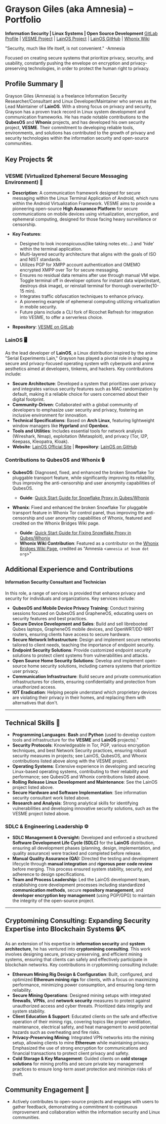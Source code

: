 # Grayson Giles (aka Amnesia) – Portfolio
**Information Security | Linux Systems | Open Source Development**
[GitLab Profile](https://gitlab.com/amnesia1337) | [VESME Project](https://gitlab.com/amnesia1337/vesme-avf) | [LainOS Project](https://lainos.dev) | [LainOS GitHub](https://github.com/The-LainOS-Project) | [Whonix Wiki](https://www.whonix.org/wiki/Bridges)

"Security, much like life itself, is not convenient." -Amnesia

Focused on creating secure systems that prioritize privacy, security, and usability, constantly pushing the envelope on encryption and privacy-preserving technologies, in order to protect the human right to privacy.

## Profile Summary 🌟
Grayson Giles (Amnesia) is a freelance Information Security Researcher/Consultant and Linux Developer/Maintainer who serves as the Lead Maintainer of **LainOS**. With a strong focus on privacy and security, Grayson has a proven track record in Linux system development and communication frameworks. He has made notable contributions to the **QubesOS** and **Whonix** projects, and has developed his own security project, **VESME**. Their commitment to developing reliable tools, environments, and solutions has contributed to the growth of privacy and security technologies within the information security and open-source communities.

## Key Projects 🛠️

### VESME (Virtualized Ephemeral Secure Messaging Environment) 💬

* **Description**: A communication framework designed for secure messaging within the Linux Terminal Application of Android, which runs within the Android Virtualization Framework. VESME aims to provide a pioneering open-source **High Assurance Platform** for secure communications on mobile devices using virtualization, encryption, and ephemeral computing, designed for those facing heavy surveillance or censorship.
* **Key Features**:

  * Designed to look inconspicuous(like taking notes etc...) and 'hide' within the terminal application.
  * Multi-layered security architecture that aligns with the goals of ISO and NIST standards.
  * Utilizes PGP for XMPP account authentication and OMEMO encrypted XMPP over Tor for secure messaging.
  * Ensures no residual data remains after use through manual VM wipe. Toggle terminal off in developer options for instant data wipe(instant, destroys disk image), or reinstall terminal for thorough overwrite(10-15 min).
  * Integrates traffic obfuscation techniques to enhance privacy.
  * A pioneering example of ephemeral computing utilizing virtualization in mobile security.
  * Future plans include a CLI fork of Ricochet Refresh for integration into VESME, to offer a serverless choice.
* **Repository**: [VESME on GitLab](https://gitlab.com/amnesia1337/vesme-avf)

### LainOS 🖥️

As the lead developer of **LainOS**, a Linux distribution inspired by the anime "Serial Experiments Lain," Grayson has played a pivotal role in shaping a secure and privacy-focused operating system with cyberpunk and anime aesthetics aimed at developers, tinkeres, and hackers. Key contributions include:

* **Secure Architecture**: Developed a system that prioritizes user privacy and integrates various security features such as MAC randomization by default, making it a reliable choice for users concerned about their digital footprint.
* **Community-Driven**: Collaborated with a global community of developers to emphasize user security and privacy, fostering an inclusive environment for innovation.
* **Technical Specifications**: Based on **Arch Linux**, featuring lightweight window managers like **Hyprland** and **Openbox**.
* **Tools and Utilities**: Includes essential tools for network analysis (Wireshark, Nmap), exploitation (Metasploit), and privacy (Tor, I2P, Keepass, Kleopatra, Kloak).
* **Website**: [LainOS Official Site](https://lainos.dev) | **Repository**: [LainOS on GitHub](https://github.com/The-LainOS-Project)

### Contributions to QubesOS and Whonix 🔒

* **QubesOS**: Diagnosed, fixed, and enhanced the broken Snowflake Tor pluggable transport feature, while significantly improving its reliability, thus improving the anti-censorship and user anonymity capabilities of QubesOS.

  * **Guide**: [Quick Start Guide for Snowflake Proxy in Qubes/Whonix](https://forum.qubes-os.org/t/quick-start-guide-snowflake-proxy-in-qubes-whonix-tor-control-panel/28889)

* **Whonix**: Fixed and enhanced the broken Snowflake Tor pluggable transport feature in Whonix Tor control panel, thus improving the anti-censorship and user anonymity capabilities of Whonix, featured and credited on the Whonix Bridges Wiki page. 

  * **Guide**: [Quick Start Guide for Fixing Snowflake Proxy in Qubes/Whonix](https://forums.whonix.org/t/quick-start-guide-fix-snowflake-proxy-in-qubes-whonix-tor-control-panel/20377)
  * **Whonix Wiki Contribution**: Featured as a contributor on the [Whonix Bridges Wiki Page](https://www.whonix.org/wiki/Bridges), credited as "Amnesia <`amnesia at boum dot org`>"

## Additional Experience and Contributions

#### Information Security Consultant and Technician

In this role, a range of services is provided that enhance privacy and security for individuals and organizations. Key services include:

* **QubesOS and Mobile Device Privacy Training**: Conduct training sessions focused on QubesOS and GrapheneOS, educating users on security features and best practices.
* **Secure Device Development and Sales**: Build and sell librebooted Qubes laptops, GrapheneOS mobile devices, and OpenWRT/DD-WRT routers, ensuring clients have access to secure hardware.
* **Secure Network Infrastructure**: Design and implement secure networks tailored to client needs, teaching the importance of endpoint security.
* **Endpoint Security Solutions**: Provide customized endpoint security solutions to protect client systems from vulnerabilities and attacks.
* **Open Source Home Security Solutions**: Develop and implement open-source home security solutions, including camera systems that prioritize user privacy.
* **Communication Infrastructure**: Build secure and private communication infrastructures for clients, ensuring confidentiality and protection from unauthorized access.
* **IOT Eradication**: Helping people understand which proprietary devices are violating their privacy in their homes, and replacing them with alternatives that don't.

---

## Technical Skills 🧠

* **Programming Languages**: **Bash** and **Python** (used to develop custom tools and infrastructure for the **VESME** and **LainOS** projects)."
* **Security Protocols**: Knowledgeable in Tor, PGP, various encryption techniques, and best Network Security practices, ensuring robust security measures in projects; see LainOS, QubesOS, and Whonix contributions listed above along with the VESME project.
* **Operating Systems**: Extensive experience in developing and securing Linux-based operating systems, contributing to their reliability and performance; see QubesOS and Whonix contributions listed above.
* **Rolling Release Linux Development and Maintenance**: See the LainOS project listed above.
* **Secure Hardware and Software Implementation**: See information security consultant work listed above.
* **Research and Analysis**: Strong analytical skills for identifying vulnerabilities and developing innovative security solutions, such as the VESME project listed above.

### **SDLC & Engineering Leadership** ⚙️

* **SDLC Management & Oversight:** Developed and enforced a structured **Software Development Life Cycle (SDLC)** for the **LainOS** distribution, ensuring all development phases (planning, design, implementation, and quality assurance) were tracked and completed before release.
* **Manual Quality Assurance (QA):** Directed the testing and development lifecycle through **manual integration** and **rigorous peer code review** before merging. This process ensured system stability, security, and adherence to design specifications.
* **Team and Process Leadership:** Led the LainOS development team, establishing core development processes including standardized **communication methods**, secure **repository management**, and **developer encryption key management** (using PGP/GPG) to maintain the integrity of the open-source project.
---

## **Cryptomining Consulting: Expanding Security Expertise into Blockchain Systems** 🔒⛏️

As an extension of his expertise in **information security** and **system architecture**, he has ventured into **cryptomining consulting**. This work involves designing secure, privacy-preserving, and efficient mining systems, ensuring that clients can safely and effectively participate in blockchain networks. Key contributions in cryptomining consulting include:

* **Ethereum Mining Rig Design & Configuration**: Built, configured, and optimized **Ethereum mining rigs** for clients, with a focus on maximizing performance, minimizing power consumption, and ensuring long-term reliability.
* **Secure Mining Operations**: Designed mining setups with integrated **firewalls**, **VPNs**, and **network security** measures to protect against unauthorized access and cyber threats. Prioritized data integrity and system stability.
* **Client Education & Support**: Educated clients on the safe and effective operation of their mining rigs, covering topics like proper ventilation, maintenance, electrical safety, and heat management to avoid potential hazards such as overheating and fire risks.
* **Privacy-Preserving Mining**: Integrated VPN networks into the mining setup, allowing clients to mine **Ethereum** while maintaining privacy. Emphasized the use of strong encryption for communications and financial transactions to protect client privacy and safety.
* **Cold Storage & Key Management**: Guided clients on **cold storage solutions** for mining profits and secure private key management practices to ensure long-term asset protection and minimize risks of theft.

## Community Engagement 🤝

* Actively contributes to open-source projects and engages with users to gather feedback, demonstrating a commitment to continuous improvement and collaboration within the information security and Linux communities.

